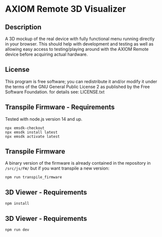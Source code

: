 # AXIOM Remote 3D Visualizer

## Description

A 3D mockup of the real device with fully functional menu running directly in your browser. This should help with development and testing as well as allowing easy access to testing/playing around with the AXIOM Remote device before acquiring actual hardware.

## License

This program is free software; you can redistribute it and/or modify
it under the terms of the GNU General Public License 2 as published by the Free Software Foundation.
for details see: LICENSE.txt

## Transpile Firmware - Requirements
Tested with node.js version 14 and up.

```
npx emsdk-checkout
npx emsdk install latest
npx emsdk activate latest
```

## Transpile Firmware

A binary version of the firmware is already contained in the repository in ```/src/js/FW/``` but if you want transpile a new version:

```
npm run transpile_firmware
```

## 3D Viewer - Requirements

```
npm install
```

## 3D Viewer - Requirements

```
npm run dev
```
